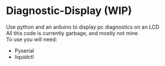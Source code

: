 # Diagnostic-Display (WIP)
Use python and an arduino to display pc diagnostics on an LCD <br>
All this code is currently garbage, and mostly not mine<br>
To use you will need: <br>
- Pyserial
- liquidctl
